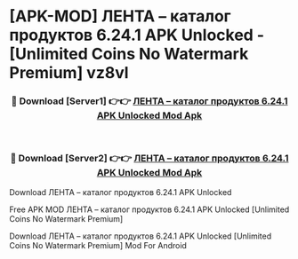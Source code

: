 # [APK-MOD] ЛЕНТА – каталог продуктов 6.24.1 APK Unlocked - [Unlimited Coins No Watermark Premium] vz8vl



<div align="center">
<h3>🔴 Download [Server1] 👉👉 <a href="https://momento.my/?title=ЛЕНТА_–_каталог_продуктов_6.24.1_APK_Unlocked">ЛЕНТА – каталог продуктов 6.24.1 APK Unlocked Mod Apk</a></h3><br>

<h3>🔴 Download [Server2] 👉👉 <a href="https://momento.my/?title=ЛЕНТА_–_каталог_продуктов_6.24.1_APK_Unlocked">ЛЕНТА – каталог продуктов 6.24.1 APK Unlocked Mod Apk</a></h3>
</div>



Download ЛЕНТА – каталог продуктов 6.24.1 APK Unlocked 

Free APK MOD ЛЕНТА – каталог продуктов 6.24.1 APK Unlocked [Unlimited Coins No Watermark Premium]

Download ЛЕНТА – каталог продуктов 6.24.1 APK Unlocked [Unlimited Coins No Watermark Premium] Mod For Android
